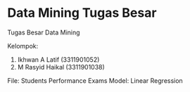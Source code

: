 # Data Mining Tugas Besar
Tugas Besar Data Mining

Kelompok:
 1. Ikhwan A Latif (3311901052)
 2. M Rasyid Haikal (3311901038)

File: Students Performance Exams 
Model: Linear Regression
